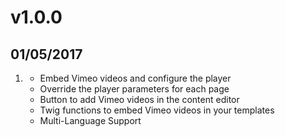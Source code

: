 # v1.0.0
##  01/05/2017

1. [](#new)
    * Embed Vimeo videos and configure the player
    * Override the player parameters for each page
    * Button to add Vimeo videos in the content editor
    * Twig functions to embed Vimeo videos in your templates
    * Multi-Language Support

